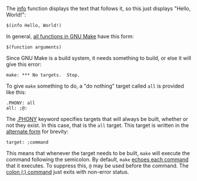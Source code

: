 The [info][1] function displays the text that follows it, so this just displays
"Hello, World!":

```make
$(info Hello, World!)
```

In general, [all functions in GNU Make][5] have this form:

```make
$(function arguments)
```

Since GNU Make is a build system, it needs something to build, or else it will
give this error:

```
make: *** No targets.  Stop.
```

To give `make` something to do, a "do nothing" target called `all` is provided
like this:

```make
.PHONY: all
all: ;@:
```

The [.PHONY][2] keyword specifies targets that will always be built, whether or
not they exist. In this case, that is the `all` target. This target is written
in the [alternate form][4] for brevity:

```make
target: ;command
```

This means that whenever the target needs to be built, `make` will execute the
command following the semicolon. By default, `make` [echoes each command][3]
that it executes. To suppress this, `@` may be used before the command. The
[colon (:) command][6] just exits with non-error status.

[1]: https://www.gnu.org/software/make/manual/html_node/Make-Control-Functions.html
[2]: https://www.gnu.org/software/make/manual/html_node/Phony-Targets.html
[3]: https://www.gnu.org/software/make/manual/html_node/Echoing.html
[4]: https://www.gnu.org/software/make/manual/html_node/Rule-Syntax.html
[5]: https://www.gnu.org/software/make/manual/html_node/Syntax-of-Functions.html
[6]: https://man7.org/linux/man-pages/man1/colon.1p.html
